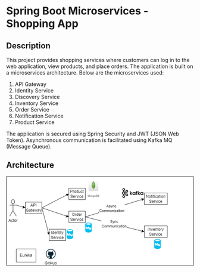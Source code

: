 # Spring Boot Microservices - Shopping App

## Description
This project provides shopping services where customers can log in to the web application, view products, and place orders. The application is built on a microservices architecture. Below are the microservices used:

1. API Gateway
2. Identity Service
3. Discovery Service
4. Inventory Service
5. Order Service
6. Notification Service
7. Product Service

The application is secured using Spring Security and JWT (JSON Web Token). Asynchronous communication is facilitated using Kafka MQ (Message Queue).


## Architecture
![Architecture Diagram](img/archiDiag.PNG)